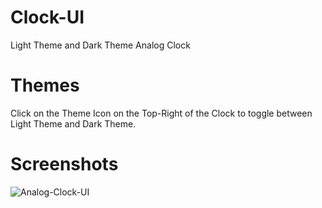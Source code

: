 # Clock-UI
Light Theme and Dark Theme Analog Clock

# Themes
Click on the Theme Icon on the Top-Right of the Clock to toggle between Light Theme and Dark Theme.

# Screenshots
![Analog-Clock-UI](https://github.com/KuntalPramanik25/Analog-Clock-UI/assets/120242810/da7ed18e-6b78-4c46-a335-edbd55a4b414)
